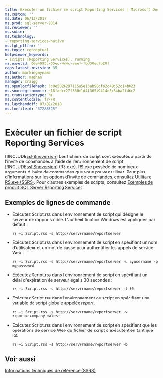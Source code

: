 ```yaml
---
title: Exécuter un fichier de script Reporting Services | Microsoft Docs
ms.custom: ''
ms.date: 06/13/2017
ms.prod: sql-server-2014
ms.reviewer: ''
ms.suite: ''
ms.technology:
- reporting-services-native
ms.tgt_pltfrm: ''
ms.topic: conceptual
helpviewer_keywords:
- scripts [Reporting Services], running
ms.assetid: 0de4995c-85ec-4d4c-aaef-fbd30edfb20f
caps.latest.revision: 35
author: markingmyname
ms.author: maghan
manager: craigg
ms.openlocfilehash: 5c0e5026297115a5e13ab90cfa2c49c52c14b823
ms.sourcegitcommit: c18fadce27f330e1d4f36549414e5c84ba2f46c2
ms.translationtype: MT
ms.contentlocale: fr-FR
ms.lasthandoff: 07/02/2018
ms.locfileid: "37288325"
---
```

# <a name="run-a-reporting-services-script-file"></a>Exécuter un fichier de script Reporting Services
  [!INCLUDE[ssRSnoversion](../../includes/ssrsnoversion-md.md)] Les fichiers de script sont exécutés à partir de l’invite de commandes à l’aide de l’environnement de script [!INCLUDE[ssRSnoversion](../../includes/ssrsnoversion-md.md)] (RS.exe). RS.exe possède de nombreux arguments d'invite de commandes que vous pouvez utiliser. Pour plus d’informations sur les options d’invite de commandes, consultez [Utilitaire RS.exe &#40;SSRS&#41;](rs-exe-utility-ssrs.md). Pour d’autres exemples de scripts, consultez [Exemples de produit SQL Server Reporting Services](http://go.microsoft.com/fwlink/?LinkId=177889).  
  
## <a name="sample-command-lines"></a>Exemples de lignes de commande  
  
-   Exécutez Script.rss dans l'environnement de script qui désigne le serveur de rapports cible. L'authentification Windows est appliquée par défaut :  
  
    ```  
    rs –i Script.rss -s http://servername/reportserver  
    ```  
  
-   Exécutez Script.rss dans l'environnement de script en spécifiant un nom d'utilisateur et un mot de passe pour authentifier les appels de service Web :  
  
    ```  
    rs –i Script.rss -s http://servername/reportserver -u myusername -p mypassword  
    ```  
  
-   Exécutez Script.rss dans l'environnement de script en spécifiant un délai d'expiration de serveur égal à 30 secondes :  
  
    ```  
    rs –i Script.rss -s http://servername/reportserver -l 30  
    ```  
  
-   Exécutez Script.rss dans l’environnement de script en spécifiant une variable de script globale appelée *report*.  
  
    ```  
    rs –i Script.rss -s http://servername/reportserver -v report="Company Sales"  
    ```  
  
-   Exécutez Script.rss dans l'environnement de script en spécifiant que les opérations de service Web du fichier de script s'exécutent en tant que lot.  
  
    ```  
    rs –i Script.rss -s http://servername/reportserver -b  
    ```  
  
## <a name="see-also"></a>Voir aussi  
 [Informations techniques de référence &#40;SSRS&#41;](../technical-reference-ssrs.md)  
  
  
